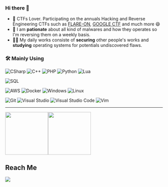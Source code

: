 ### Hi there 👋

<!--
**Pyhoma69/Pyhoma69** is a ✨ _special_ ✨ repository because its `README.md` (this file) appears on your GitHub profile.

Here are some ideas to get you started:

- 🔭 I’m currently working on ...
- 🌱 I’m currently learning ...
- 👯 I’m looking to collaborate on ...
- 🤔 I’m looking for help with ...
- 💬 Ask me about ...
- 📫 How to reach me: ...
- 😄 Pronouns: ...
- ⚡ Fun fact: ...
-->

- 🚩 CTFs Lover. Participating on the annuals Hacking and Reverse Engineering CTFs such as [FLARE-ON](https://flare-on.com/), [GOOGLE CTF](GoogleCTF) and much more 😄
- 🔭 I am **pationate** about all kind of malwares and how they operates so I'm reversing them on a weekly basis.
- 🕵️‍♂️ My daily works consiste of **securing** other people's works and **studying** operating systems for potentials undiscovered flaws.

### 🛠 Mainly Using

![CSharp](https://img.shields.io/badge/c%23-%23239120.svg?style=for-the-badge&logo=c-sharp&logoColor=white)
![C++](https://img.shields.io/badge/c++-%2300599C.svg?style=for-the-badge&logo=c%2B%2B&logoColor=white)
![PHP](https://img.shields.io/badge/php-%23777BB4.svg?style=for-the-badge&logo=php&logoColor=white)
![Python](https://img.shields.io/badge/python-%2314354C.svg?style=for-the-badge&logo=python&logoColor=white)
![Lua](https://img.shields.io/badge/lua-%232C2D72.svg?style=for-the-badge&logo=lua&logoColor=white)

![SQL](https://img.shields.io/badge/mysql-%2300f.svg?style=for-the-badge&logo=mysql&logoColor=white)

![AWS](https://img.shields.io/badge/AWS-%23FF9900.svg?style=for-the-badge&logo=amazon-aws&logoColor=white)
![Docker](https://img.shields.io/badge/docker-%230db7ed.svg?style=for-the-badge&logo=docker&logoColor=white)
![Windows](https://img.shields.io/badge/Windows-0078D6?style=for-the-badge&logo=windows&logoColor=white)
![Linux](https://img.shields.io/badge/Linux-FCC624?style=for-the-badge&logo=linux&logoColor=black)

![Git](https://img.shields.io/badge/git-%23F05033.svg?style=for-the-badge&logo=git&logoColor=white)
![Visual Studio](https://img.shields.io/badge/VisualStudio-5C2D91.svg?style=for-the-badge&logo=visual-studio&logoColor=white)
![Visual Studio Code](https://img.shields.io/badge/VisualStudioCode-0078d7.svg?style=for-the-badge&logo=visual-studio-code&logoColor=white)
![Vim](https://img.shields.io/badge/VIM-%2311AB00.svg?style=for-the-badge&logo=vim&logoColor=white)

---

<img height="137px" src="https://github-readme-stats.vercel.app/api?username=Pyhoma69&hide_title=true&hide_border=flase&show_icons=true&include_all_commits=true&count_private=true&line_height=21&&theme=tokyonight" /><img height="137px" src="https://github-readme-stats.vercel.app/api/top-langs/?username=Pyhoma69&hide=php,html&hide_title=true&hide_border=true&layout=compact&langs_count=7&theme=tokyonight" />

## Reach Me

<p id="socialIcons">
   <a href="https://twitter.com/Pyhoma07" alt="Twitter">
        <img src="https://img.shields.io/badge/-Pyhoma07-1DA1F2?style=flat-square&logo=twitter&logoColor=1DA1F2&labelColor=000" /></a>
</p>
